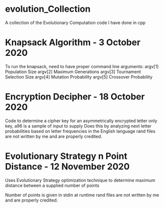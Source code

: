 # evolution_Collection
 A collection of the Evolutionary Computation code I have done in cpp

# Knapsack Algorithm - 3 October 2020
To run the knapsack, need to have proper command line arguments:
  argv[1] Population Size
  argv[2] Maximum Generations
  argv[3] Tournament Selection Size
  argv[4] Mutation Probability
  argv[5] Crossover Probability
 
# Encryption Decipher - 18 October 2020
Code to determine a cipher key for an asymmetrically encrypted letter only key, a96 is a sample of input to supply
Does this by analyzing next letter probabilities based on letter frequencies in the English language
rand files are not written by me and are properly credited.

# Evolutionary Strategy n Point Distance - 12 November 2020
Uses Evolutionary Strategy optimization technique to determine maximum distance between a supplied number of points

Number of points is given in stdin at runtime
rand files are not written by me and are properly credited.
